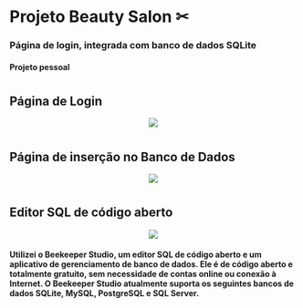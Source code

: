 <h1>Projeto Beauty Salon ✂ </h1>
<h3>Página de login, integrada com banco de dados SQLite</h3>
<h4>Projeto pessoal</h4>

<h1></h1>
<h2>Página de Login</h2>
<p align="center">
  <img src="https://media.discordapp.net/attachments/912686424497733667/930819340381618207/Captura_de_Tela_207.png?width=341&height=406" />
</p>

<h1></h1>
<h2>Página de inserção no Banco de Dados</h2>
<p align="center">
  <img src="https://media.discordapp.net/attachments/912686424497733667/930820889400979456/Captura_de_Tela_208.png?width=347&height=406" />
</p>

<h1></h1>
<h2>Editor SQL de código aberto</h2>
<p align="center">
  <img src="https://media.discordapp.net/attachments/912686424497733667/930829886216613898/Captura_de_Tela_209.png?width=810&height=406" />
 </p>
 <h4>Utilizei o Beekeeper Studio, um editor SQL de código aberto e um aplicativo de gerenciamento de banco de dados. Ele é de código aberto e totalmente gratuito, sem necessidade de contas online ou conexão à Internet. O Beekeeper Studio atualmente suporta os seguintes bancos de dados SQLite, MySQL, PostgreSQL e SQL Server.</h4>

